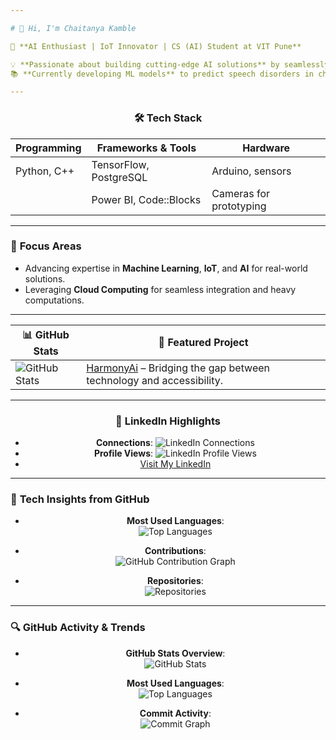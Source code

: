 ```yaml
---

# 👋 Hi, I'm Chaitanya Kamble  

🚀 **AI Enthusiast | IoT Innovator | CS (AI) Student at VIT Pune**  

💡 **Passionate about building cutting-edge AI solutions** by seamlessly blending hardware and software.  
📚 **Currently developing ML models** to predict speech disorders in children using **CNN/CRNN**.  

---
```


<div align="center">

### 🛠️ **Tech Stack**
| **Programming**  | **Frameworks & Tools**    | **Hardware**         |
|-------------------|---------------------------|----------------------|
| Python, C++       | TensorFlow, PostgreSQL    | Arduino, sensors     |
|                   | Power BI, Code::Blocks    | Cameras for prototyping |

</div>  

---

### 🎯 **Focus Areas**  
- Advancing expertise in **Machine Learning**, **IoT**, and **AI** for real-world solutions.  
- Leveraging **Cloud Computing** for seamless integration and heavy computations.  

---

<div align="center">

| **📊 GitHub Stats**                            | **🌟 Featured Project**                                   |
|------------------------------------------------|----------------------------------------------------------|
| ![GitHub Stats](https://github-readme-stats.vercel.app/api?username=Chaitanya-Kk&show_icons=true&theme=radical) | [HarmonyAi](https://github.com/Chaitanya-Kk/HarmonyAI) – Bridging the gap between technology and accessibility. |

</div>  

---

<div align="center">

### 🔗 **LinkedIn Highlights**
- **Connections**: ![LinkedIn Connections](https://img.shields.io/badge/Connections-500%2B-blue?style=flat&logo=linkedin)  
- **Profile Views**: ![LinkedIn Profile Views](https://img.shields.io/badge/Profile%20Views-100%2B-green?style=flat&logo=linkedin)  
- [Visit My LinkedIn](https://www.linkedin.com/in/chaitanya-kamble19/)  

</div>

---

### 🔧 **Tech Insights from GitHub**
<div align="center">

- **Most Used Languages**:  
  ![Top Languages](https://github-readme-stats.vercel.app/api/top-langs/?username=Chaitanya-Kk&layout=compact&theme=radical)

- **Contributions**:  
  ![GitHub Contribution Graph](https://github-readme-streak-stats.herokuapp.com/?user=Chaitanya-Kk&theme=radical)

- **Repositories**:  
  ![Repositories](https://img.shields.io/github/repo-size/Chaitanya-Kk?color=green&logo=github&style=flat)

</div>

---

### 🔍 **GitHub Activity & Trends**
<div align="center">

- **GitHub Stats Overview**:  
  ![GitHub Stats](https://github-readme-stats.vercel.app/api?username=Chaitanya-Kk&show_icons=true&count_private=true&theme=radical)

- **Most Used Languages**:  
  ![Top Languages](https://github-readme-stats.vercel.app/api/top-langs/?username=Chaitanya-Kk&layout=compact&theme=radical)

- **Commit Activity**:  
  ![Commit Graph](https://github-readme-activity-graph.cyclic.app/graph?username=Chaitanya-Kk&theme=radical)

</div>
